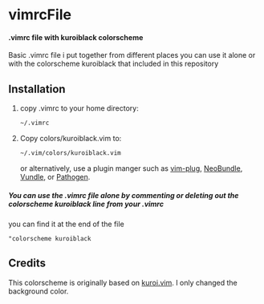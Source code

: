 # vimrcFile
#### .vimrc file with kuroiblack colorscheme

Basic .vimrc file i put together from different places
you can use it alone or with the colorscheme kuroiblack
that included in this repository

## Installation

1.  copy .vimrc to your home directory:

	```bash
	~/.vimrc
	```

2.  Copy colors/kuroiblack.vim to:

    ```bash
    ~/.vim/colors/kuroiblack.vim
    ```

    or alternatively, use a plugin manger such as
    [vim-plug](https://github.com/junegunn/vim-plug),
    [NeoBundle](https://github.com/Shougo/neobundle.vim),
    [Vundle](https://github.com/gmarik/Vundle.vim), or
    [Pathogen](https://github.com/tpope/vim-pathogen).

 #####  You can use the .vimrc file alone by commenting or deleting out the colorscheme kuroiblack line from your .vimrc
 you can find it at the end of the file

 ```vim
 "colorscheme kuroiblack
 ```

## Credits
This colorscheme is originally based on
[kuroi.vim](https://github.com/aonemd/kuroi.vim). I only changed the background
color.
